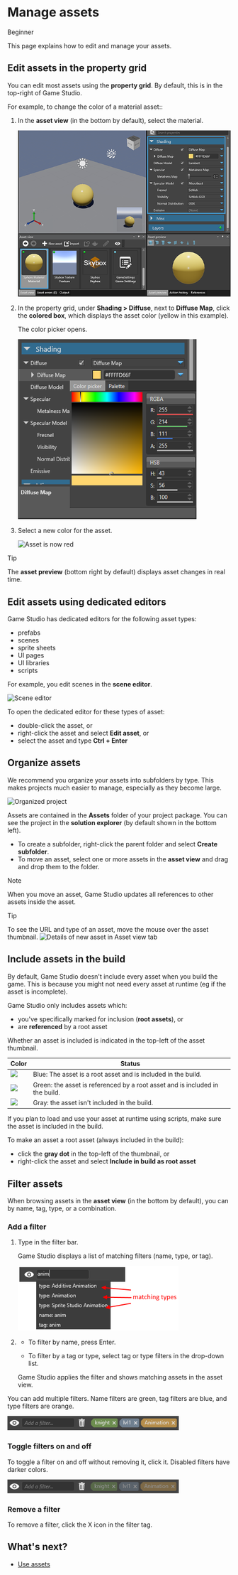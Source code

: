 # Manage assets

<span class="label label-doc-level">Beginner</span>

This page explains how to edit and manage your assets.

## Edit assets in the property grid

You can edit most assets using the **property grid**. By default, this is in the top-right of Game Studio.

For example, to change the color of a material asset::

 1. In the **asset view** (in the bottom by default), select the material. 
 
	![Select material in the asset view](media/edit-asset-sphere-material-asset-view-tab.png)

 2. In the property grid, under **Shading > Diffuse**, next to **Diffuse Map**, click the **colored box**, which displays the asset color (yellow in this example).
 
	The color picker opens.
 
	![Color picker and Palette](media/edit-asset-color-picker-palette-diffuse.png)
	
 4. Select a new color for the asset.
	
	![Asset is now red](media/edit-asset-color-change-selected-asset.png)

> [!TIP]
> The **asset preview** (bottom right by default) displays asset changes in real time.
	
## Edit assets using dedicated editors

Game Studio has dedicated editors for the following asset types:

* prefabs
* scenes
* sprite sheets
* UI pages
* UI libraries
* scripts

For example, you edit scenes in the **scene editor**.

![Scene editor](media/manage-assets-scene-editor.png)

To open the dedicated editor for these types of asset:

* double-click the asset, or
* right-click the asset and select **Edit asset**, or
* select the asset and type **Ctrl + Enter**

## Organize assets

We recommend you organize your assets into subfolders by type. This makes projects much easier to manage, especially as they become large.

![Organized project](media/manage-assets-organized-project.png)

Assets are contained in the **Assets** folder of your project package. You can see the project in the **solution explorer** (by default shown in the bottom left).

* To create a subfolder, right-click the parent folder and select **Create subfolder**.
* To move an asset, select one or more assets in the **asset view** and drag and drop them to the folder.

> [!NOTE]
> When you move an asset, Game Studio updates all references to other assets inside the asset.

> [!TIP]
> To see the URL and type of an asset, move the mouse over the asset thumbnail.
> ![Details of new asset in Asset view tab](media/asset-creation-solution-explorer.png)
 
## Include assets in the build

By default, Game Studio doesn't include every asset when you build the game. This is because you might not need every asset at runtime (eg if the asset is incomplete).

Game Studio only includes assets which:

* you've specifically marked for inclusion (**root assets**), or 
* are **referenced** by a root asset

Whether an asset is included is indicated in the top-left of the asset thumbnail.

Color | Status
------|--------
![](media/manage-assets-reference-asset.png) | Blue: The asset is a root asset and is included in the build.
![](media/manage-assets-include-asset.png) | Green: the asset is referenced by a root asset and is included in the build.
![](media/manage-assets-exclude-asset.png) | Gray: the asset isn't included in the build.

If you plan to load and use your asset at runtime using scripts, make sure the asset is included in the build.

To make an asset a root asset (always included in the build):
* click the **gray dot** in the top-left of the thumbnail, or
* right-click the asset and select **Include in build as root asset**

## Filter assets

When browsing assets in the **asset view** (in the bottom by default), you can by name, tag, type, or a combination.

### Add a filter

1. Type in the filter bar.

    Game Studio displays a list of matching filters (name, type, or tag).

    ![add-filter.png](media/add-filter.png)

2. * To filter by name, press Enter.

    * To filter by a tag or type, select tag or type filters in the drop-down list.

    Game Studio applies the filter and shows matching assets in the asset view. 
    
You can add multiple filters. Name filters are green, tag filters are blue, and type filters are orange.

![filter-tags](media/filter-tags.png)
    
### Toggle filters on and off

To toggle a filter on and off without removing it, click it. Disabled filters have darker colors.

![filter-tags](media/disabled-filter-tags.png)

### Remove a filter

To remove a filter, click the X icon in the filter tag.

## What's next?

* [Use assets](use-assets.md)